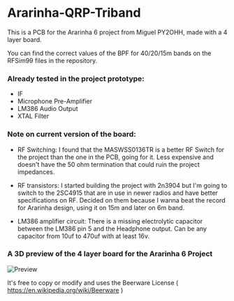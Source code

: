 # Ararinha-QRP-Triband

This is a PCB for the Ararinha 6 project from Miguel PY2OHH, made with a 4 layer board. 

You can find the correct values of the BPF for 40/20/15m bands on the RFSim99 files in the repository.

### Already tested in the project prototype:
* IF
* Microphone Pre-Amplifier
* LM386 Audio Output
* XTAL Filter

### Note on current version of the board:

* RF Switching: I found that the MASWSS0136TR is a better RF Switch for the project than the one in the PCB, going for it. Less expensive and doesn't have the 50 ohm termination that could ruin the project impedances.  

* RF transistors: I started building the project with 2n3904 but I'm going to switch to the 2SC4915 that are in use in newer radios and have better specifications on RF. Decided on them because I wanna beat the record for Ararinha design, using it on 15m and later on 
6m band.

* LM386 amplifier circuit: There is a missing electrolytic capacitor between the LM386 pin 5 and the Headphone output. Can be any capacitor from 10uf to 470uf with at least 16v.

### A 3D preview of the 4 layer board for the Ararinha 6 Project
![Preview](https://github.com/PY1CX/Ararinha-QRP-Triband/raw/master/ArarinhaPCB3D.png)

It's free to copy or modify and uses the Beerware License ( https://en.wikipedia.org/wiki/Beerware )


